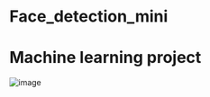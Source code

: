 # Face_detection_mini

# Machine learning project


![image](https://user-images.githubusercontent.com/95117971/230191986-f1f47e6c-1a70-4dbd-80af-f54f44f09fa7.png)
